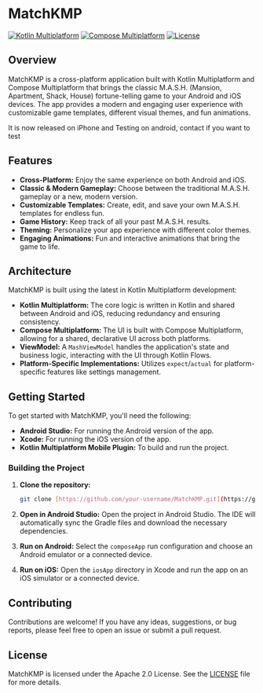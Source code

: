 # MatchKMP

[![Kotlin Multiplatform](https://img.shields.io/badge/Kotlin-Multiplatform-blue.svg?style=flat-square)](https://kotlinlang.org/docs/reference/multiplatform.html)
[![Compose Multiplatform](https://img.shields.io/badge/Compose-Multiplatform-brightgreen.svg?style=flat-square)](https://www.jetbrains.com/compose-multiplatform/)
[![License](https://img.shields.io/badge/License-Apache%202.0-blue.svg)](https://opensource.org/licenses/Apache-2.0)

## Overview

MatchKMP is a cross-platform application built with Kotlin Multiplatform and Compose Multiplatform that brings the classic M.A.S.H. (Mansion, Apartment, Shack, House) fortune-telling game to your Android and iOS devices. The app provides a modern and engaging user experience with customizable game templates, different visual themes, and fun animations.

It is now released on iPhone and Testing on android, contact if you want to test

## Features

* **Cross-Platform:** Enjoy the same experience on both Android and iOS.
* **Classic & Modern Gameplay:** Choose between the traditional M.A.S.H. gameplay or a new, modern version.
* **Customizable Templates:** Create, edit, and save your own M.A.S.H. templates for endless fun.
* **Game History:** Keep track of all your past M.A.S.H. results.
* **Theming:** Personalize your app experience with different color themes.
* **Engaging Animations:** Fun and interactive animations that bring the game to life.

## Architecture

MatchKMP is built using the latest in Kotlin Multiplatform development:

* **Kotlin Multiplatform:** The core logic is written in Kotlin and shared between Android and iOS, reducing redundancy and ensuring consistency.
* **Compose Multiplatform:** The UI is built with Compose Multiplatform, allowing for a shared, declarative UI across both platforms.
* **ViewModel:** A `MashViewModel` handles the application's state and business logic, interacting with the UI through Kotlin Flows.
* **Platform-Specific Implementations:** Utilizes `expect`/`actual` for platform-specific features like settings management.

## Getting Started

To get started with MatchKMP, you'll need the following:

* **Android Studio:** For running the Android version of the app.
* **Xcode:** For running the iOS version of the app.
* **Kotlin Multiplatform Mobile Plugin:** To build and run the project.

### Building the Project

1.  **Clone the repository:**
    ```bash
    git clone [https://github.com/your-username/MatchKMP.git](https://github.com/your-username/MatchKMP.git)
    ```
2.  **Open in Android Studio:**
    Open the project in Android Studio. The IDE will automatically sync the Gradle files and download the necessary dependencies.

3.  **Run on Android:**
    Select the `composeApp` run configuration and choose an Android emulator or a connected device.

4.  **Run on iOS:**
    Open the `iosApp` directory in Xcode and run the app on an iOS simulator or a connected device.

## Contributing

Contributions are welcome! If you have any ideas, suggestions, or bug reports, please feel free to open an issue or submit a pull request.

## License

MatchKMP is licensed under the Apache 2.0 License. See the [LICENSE](LICENSE) file for more details.
